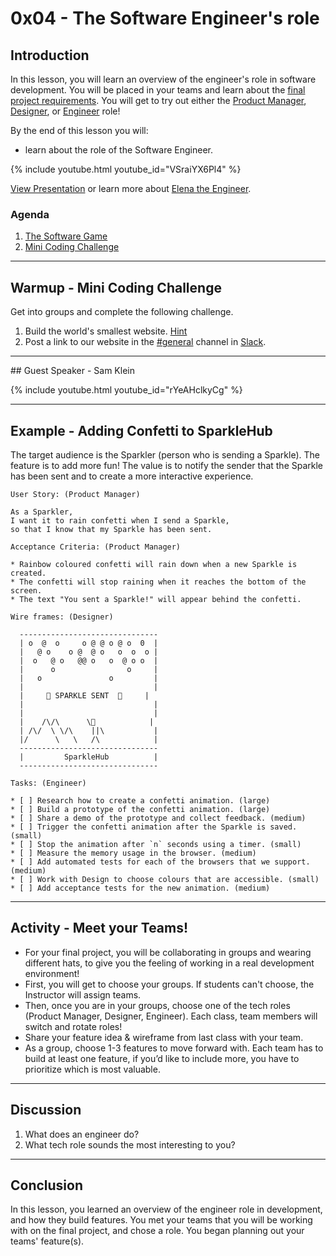 # 0x04 - The Software Engineer's role

## Introduction

In this lesson, you will learn an overview of the engineer's role in software development.
You will be placed in your teams and learn about the [final project requirements][final].
You will get to try out either the [Product Manager][product-manager],
[Designer][designer], or [Engineer][engineer] role!

By the end of this lesson you will:

* learn about the role of the Software Engineer.

{% include youtube.html youtube_id="VSraiYX6Pl4" %}

[View Presentation](./slides.html) or learn more about [Elena the Engineer][engineer].

### Agenda

1. [The Software Game](./slides.html)
1. [Mini Coding Challenge](#warmup---mini-coding-challenge)

<hr />

## Warmup - Mini Coding Challenge

Get into groups and complete the following challenge.

1. Build the world's smallest website. [Hint](./../../guides/html.html)
1. Post a link to our website in the [#general][general] channel in [Slack][slack].

<hr />
## Guest Speaker - Sam Klein

{% include youtube.html youtube_id="rYeAHclkyCg" %}

<hr />

## Example - Adding Confetti to SparkleHub

The target audience is the Sparkler (person who is sending a Sparkle).
The feature is to add more fun!
The value is to notify the sender that the Sparkle has been sent and to create a
more interactive experience.

```plaintext
User Story: (Product Manager)

As a Sparkler,
I want it to rain confetti when I send a Sparkle,
so that I know that my Sparkle has been sent.

Acceptance Criteria: (Product Manager)

* Rainbow coloured confetti will rain down when a new Sparkle is created.
* The confetti will stop raining when it reaches the bottom of the screen.
* The text "You sent a Sparkle!" will appear behind the confetti.

Wire frames: (Designer)

  -------------------------------
  | o  @  o     o @ @ o @ o  0  |
  |   @ o    o @  @ o   o  o  o |
  |  o   @ o   @@ o   o  @ o o  |
  |      o                o     |
  |   o               o         |
  |                             |
  |     🎉 SPARKLE SENT  🎉     |
  |                             |
  |                             |
  |    /\/\      \🥳            |
  | /\/  \ \/\    ||\           |
  |/      \   \   /\            |
  -------------------------------
  |         SparkleHub          |
  -------------------------------

Tasks: (Engineer)

* [ ] Research how to create a confetti animation. (large)
* [ ] Build a prototype of the confetti animation. (large)
* [ ] Share a demo of the prototype and collect feedback. (medium)
* [ ] Trigger the confetti animation after the Sparkle is saved. (small)
* [ ] Stop the animation after `n` seconds using a timer. (small)
* [ ] Measure the memory usage in the browser. (medium)
* [ ] Add automated tests for each of the browsers that we support. (medium)
* [ ] Work with Design to choose colours that are accessible. (small)
* [ ] Add acceptance tests for the new animation. (medium)
```

<hr />

## Activity - Meet your Teams!

* For your final project, you will be collaborating in groups and wearing different hats, to give you the feeling of working in a real development environment!
* First, you will get to choose your groups. If students can't choose, the Instructor will assign teams.
* Then, once you are in your groups, choose one of the tech roles (Product Manager, Designer, Engineer). Each class, team members will switch and rotate roles!
* Share your feature idea & wireframe from last class with your team.
* As a group, choose 1-3 features to move forward with. Each team has to build at least one feature, if you’d like to include more, you have to prioritize which is most valuable.

<hr />

## Discussion

1. What does an engineer do?
1. What tech role sounds the most interesting to you?

<hr />

## Conclusion

In this lesson, you learned an overview of the engineer role in development,
and how they build features. You met your teams that you will be working with
on the final project, and chose a role. You began planning out your teams'
feature(s).

[ada]: ../../../heroes/ada-lovelace.html
[designer]: ./../../roles/designer.html
[engineer]: ./../../roles/software-engineer.html
[general]: https://codechica-plus-plus.slack.com/archives/C02CDMWDK7D
[product-manager]: ./../../roles/product-manager.html
[slack]: ./../../guides/slack.html
[user-story]: ./../../roles/product-manager.html#user-stories
[final]: ./../0x09/
